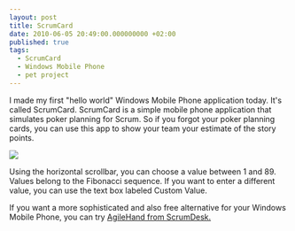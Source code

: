 ```yaml
---
layout: post
title: ScrumCard
date: 2010-06-05 20:49:00.000000000 +02:00
published: true
tags:
  - ScrumCard
  - Windows Mobile Phone
  - pet project
---
```


I made my first "hello world" Windows Mobile Phone application today. It's
called ScrumCard. ScrumCard is a simple mobile phone application that simulates
poker planning for Scrum. So if you forgot your poker planning cards, you can
use this app to show your team your estimate of the story points.

<img src="{% link /assets/2010/scrum-card.png %}" />

Using the horizontal scrollbar, you can choose a value between 1 and 89. Values
belong to the Fibonacci sequence. If you want to enter a different value, you
can use the text box labeled Custom Value.

If you want a more sophisticated and also free alternative for your Windows
Mobile Phone, you can try
<a href="http://www.scrumdesk.com/AgileHand.html" target="_blank" rel="noopener">AgileHand
from ScrumDesk.</a>
